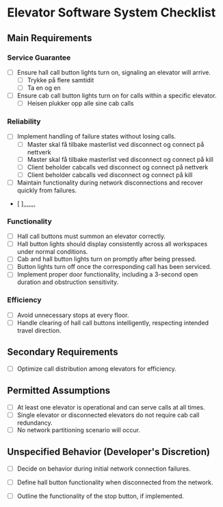 # Elevator Software System Checklist

## Main Requirements

### Service Guarantee
- [ ] Ensure hall call button lights turn on, signaling an elevator will arrive.
  - [ ] Trykke på flere samtidit
  - [ ] Ta en og en 
- [ ] Ensure cab call button lights turn on for calls within a specific elevator.
  - [ ] Heisen plukker opp alle sine cab calls

### Reliability
- [ ] Implement handling of failure states without losing calls.
  - [ ] Master skal få tilbake masterlist ved disconnect og connect på nettverk
  - [ ] Master skal få tilbake masterlist ved disconnect og connect på kill 
  - [ ] Client beholder cabcalls ved disconnect og connect på nettverk
  - [ ] Client beholder cabcalls ved disconnect og connect på kill
- [ ] Maintain functionality during network disconnections and recover quickly from failures.
- [ ],,,,,,,

### Functionality
- [ ] Hall call buttons must summon an elevator correctly.
- [ ] Hall button lights should display consistently across all workspaces under normal conditions.
- [ ] Cab and hall button lights turn on promptly after being pressed.
- [ ] Button lights turn off once the corresponding call has been serviced.
- [ ] Implement proper door functionality, including a 3-second open duration and obstruction sensitivity.

### Efficiency
- [ ] Avoid unnecessary stops at every floor.
- [ ] Handle clearing of hall call buttons intelligently, respecting intended travel direction.

## Secondary Requirements
- [ ] Optimize call distribution among elevators for efficiency.

## Permitted Assumptions
- [ ] At least one elevator is operational and can serve calls at all times.
- [ ] Single elevator or disconnected elevators do not require cab call redundancy.
- [ ] No network partitioning scenario will occur.

## Unspecified Behavior (Developer's Discretion)
- [ ] Decide on behavior during initial network connection failures.
- [ ] Define hall button functionality when disconnected from the network.
- [ ] Outline the functionality of the stop button, if implemented.

